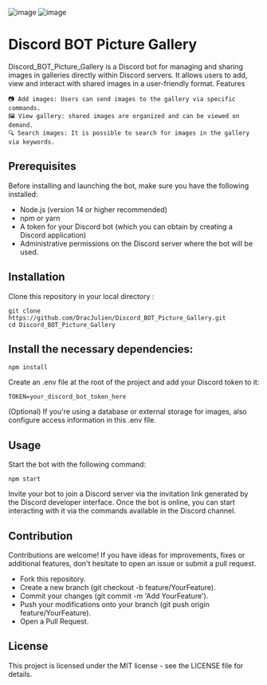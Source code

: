 ![image](https://img.shields.io/badge/Discord-5865F2?style=for-the-badge&logo=discord&logoColor=white)
![image](https://img.shields.io/badge/TypeScript-007ACC?style=for-the-badge&logo=typescript&logoColor=white)

# Discord BOT Picture Gallery

Discord_BOT_Picture_Gallery is a Discord bot for managing and sharing images in galleries directly within Discord servers. It allows users to add, view and interact with shared images in a user-friendly format.
Features

    📷 Add images: Users can send images to the gallery via specific commands.
    🖼️ View gallery: shared images are organized and can be viewed on demand.
    🔍 Search images: It is possible to search for images in the gallery via keywords.

## Prerequisites

Before installing and launching the bot, make sure you have the following installed:

  - Node.js (version 14 or higher recommended)
  - npm or yarn
  - A token for your Discord bot (which you can obtain by creating a Discord application)
  - Administrative permissions on the Discord server where the bot will be used.

## Installation

Clone this repository in your local directory :

    git clone https://github.com/DracJulien/Discord_BOT_Picture_Gallery.git
    cd Discord_BOT_Picture_Gallery

## Install the necessary dependencies:
    npm install
Create an .env file at the root of the project and add your Discord token to it:

    TOKEN=your_discord_bot_token_here

(Optional) If you're using a database or external storage for images, also configure access information in this .env file.

## Usage

Start the bot with the following command:

    npm start

  Invite your bot to join a Discord server via the invitation link generated by the Discord developer interface.
  Once the bot is online, you can start interacting with it via the commands available in the Discord channel.

## Contribution

Contributions are welcome! If you have ideas for improvements, fixes or additional features, don't hesitate to open an issue or submit a pull request.

- Fork this repository.
- Create a new branch (git checkout -b feature/YourFeature).
- Commit your changes (git commit -m 'Add YourFeature').
- Push your modifications onto your branch (git push origin feature/YourFeature).
- Open a Pull Request.

## License

This project is licensed under the MIT license - see the LICENSE file for details.
